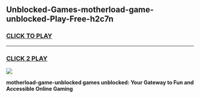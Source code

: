 
## Unblocked-Games-motherload-game-unblocked-Play-Free-h2c7n
<h3>
<a href="https://premium76.site?title=motherload-game-unblocked&ref=20A">CLICK TO PLAY</a></h3>
<hr>

<h3>
<a href="https://premium76.site?title=motherload-game-unblocked&ref=20A">CLICK 2 PLAY</a>
  
</h3>

<a href="https://premium76.site?title=motherload-game-unblocked&ref=20A"><img src="https://clearcache.store/games.png"></a>


**motherload-game-unblocked games unblocked: Your Gateway to Fun and Accessible Online Gaming**
